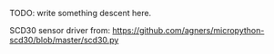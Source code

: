 TODO: write something descent here.

SCD30 sensor driver from:
https://github.com/agners/micropython-scd30/blob/master/scd30.py